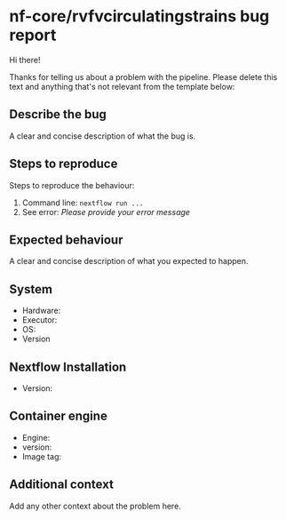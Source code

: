 # nf-core/rvfvcirculatingstrains bug report

Hi there!

Thanks for telling us about a problem with the pipeline.
Please delete this text and anything that's not relevant from the template below:

## Describe the bug

A clear and concise description of what the bug is.

## Steps to reproduce

Steps to reproduce the behaviour:

1. Command line: `nextflow run ...`
2. See error: _Please provide your error message_

## Expected behaviour

A clear and concise description of what you expected to happen.

## System

- Hardware: <!-- [e.g. HPC, Desktop, Cloud...] -->
- Executor: <!-- [e.g. slurm, local, awsbatch...] -->
- OS: <!-- [e.g. CentOS Linux, macOS, Linux Mint...] -->
- Version <!-- [e.g. 7, 10.13.6, 18.3...] -->

## Nextflow Installation

- Version: <!-- [e.g. 19.10.0] -->

## Container engine

- Engine: <!-- [e.g. Conda, Docker or Singularity] -->
- version: <!-- [e.g. 1.0.0] -->
- Image tag: <!-- [e.g. nfcore/rvfvcirculatingstrains:1.0.0] -->

## Additional context

Add any other context about the problem here.

